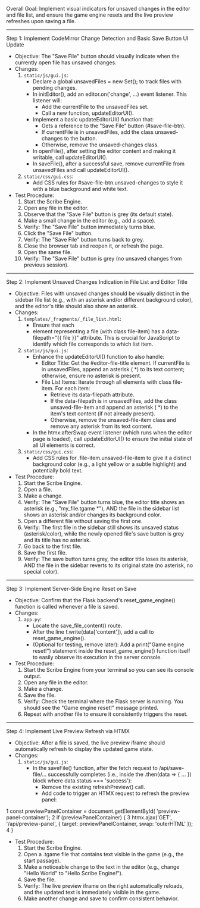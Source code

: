 

  Overall Goal: Implement visual indicators for unsaved changes in the editor and file list,
   and ensure the game engine resets and the live preview refreshes upon saving a file.

  ---

  Step 1: Implement CodeMirror Change Detection and Basic Save Button UI Update


   * Objective: The "Save File" button should visually indicate when the currently open file
     has unsaved changes.
   * Changes:
       1. `static/js/gui.js`:
           * Declare a global unsavedFiles = new Set(); to track files with pending changes.
           * In initEditor(), add an editor.on('change', ...) event listener. This listener
             will:
               * Add the currentFile to the unsavedFiles set.
               * Call a new function, updateEditorUI().
           * Implement a basic updateEditorUI() function that:
               * Gets a reference to the "Save File" button (#save-file-btn).
               * If currentFile is in unsavedFiles, add the class unsaved-changes to the
                 button.
               * Otherwise, remove the unsaved-changes class.
           * In openFile(), after setting the editor content and making it writable, call
             updateEditorUI().
           * In saveFile(), after a successful save, remove currentFile from unsavedFiles and
             call updateEditorUI().
       2. `static/css/gui.css`:
           * Add CSS rules for #save-file-btn.unsaved-changes to style it with a blue
             background and white text.
   * Test Procedure:
       1. Start the Scribe Engine.
       2. Open any file in the editor.
       3. Observe that the "Save File" button is grey (its default state).
       4. Make a small change in the editor (e.g., add a space).
       5. Verify: The "Save File" button immediately turns blue.
       6. Click the "Save File" button.
       7. Verify: The "Save File" button turns back to grey.
       8. Close the browser tab and reopen it, or refresh the page.
       9. Open the same file.
       10. Verify: The "Save File" button is grey (no unsaved changes from previous session).

  ---

  Step 2: Implement Unsaved Changes Indication in File List and Editor Title

   * Objective: Files with unsaved changes should be visually distinct in the sidebar file
     list (e.g., with an asterisk and/or different background color), and the editor's title
      should also show an asterisk.
   * Changes:
       1. `templates/_fragments/_file_list.html`:
           * Ensure that each <li> element representing a file (with class file-item) has a
             data-filepath="{{ file }}" attribute. This is crucial for JavaScript to
             identify which file corresponds to which list item.
       2. `static/js/gui.js`:
           * Enhance the updateEditorUI() function to also handle:
               * Editor Title: Get the #editor-file-title element. If currentFile is in
                 unsavedFiles, append an asterisk ( *) to its text content; otherwise,
                 ensure no asterisk is present.
               * File List Items: Iterate through all elements with class file-item. For
                 each item:
                   * Retrieve its data-filepath attribute.
                   * If the data-filepath is in unsavedFiles, add the class
                     unsaved-file-item and append an asterisk ( *) to the item's text
                     content (if not already present).
                   * Otherwise, remove the unsaved-file-item class and remove any asterisk
                     from its text content.
           * In the htmx:afterSwap event listener (which runs when the editor page is
             loaded), call updateEditorUI() to ensure the initial state of all UI elements
             is correct.
       3. `static/css/gui.css`:
           * Add CSS rules for .file-item.unsaved-file-item to give it a distinct background
              color (e.g., a light yellow or a subtle highlight) and potentially bold text.
   * Test Procedure:
       1. Start the Scribe Engine.
       2. Open a file.
       3. Make a change.
       4. Verify: The "Save File" button turns blue, the editor title shows an asterisk
          (e.g., "my_file.tgame *"), AND the file in the sidebar list shows an asterisk
          and/or changes its background color.
       5. Open a different file without saving the first one.
       6. Verify: The first file in the sidebar still shows its unsaved status
          (asterisk/color), while the newly opened file's save button is grey and its title
          has no asterisk.
       7. Go back to the first file.
       8. Save the first file.
       9. Verify: The save button turns grey, the editor title loses its asterisk, AND the
          file in the sidebar reverts to its original state (no asterisk, no special color).

  ---

  Step 3: Implement Server-Side Engine Reset on Save

   * Objective: Confirm that the Flask backend's reset_game_engine() function is called
     whenever a file is saved.
   * Changes:
       1. `app.py`:
           * Locate the save_file_content() route.
           * After the line f.write(data['content']), add a call to reset_game_engine().
           * (Optional for testing, remove later): Add a print("Game engine reset!")
             statement inside the reset_game_engine() function itself to easily observe its
             execution in the server console.
   * Test Procedure:
       1. Start the Scribe Engine from your terminal so you can see its console output.
       2. Open any file in the editor.
       3. Make a change.
       4. Save the file.
       5. Verify: Check the terminal where the Flask server is running. You should see the
          "Game engine reset!" message printed.
       6. Repeat with another file to ensure it consistently triggers the reset.

  ---

  Step 4: Implement Live Preview Refresh via HTMX

   * Objective: After a file is saved, the live preview iframe should automatically refresh
     to display the updated game state.
   * Changes:
       1. `static/js/gui.js`:
           * In the saveFile() function, after the fetch request to /api/save-file/...
             successfully completes (i.e., inside the .then(data => { ... }) block where
             data.status === 'success'):
               * Remove the existing refreshPreview() call.
               * Add code to trigger an HTMX request to refresh the preview panel:

   1                 const previewPanelContainer = document.getElementById(
     'preview-panel-container');
   2                 if (previewPanelContainer) {
   3                     htmx.ajax('GET', '/api/preview-panel', { target:
     previewPanelContainer, swap: 'outerHTML' });
   4                 }
   * Test Procedure:
       1. Start the Scribe Engine.
       2. Open a .tgame file that contains text visible in the game (e.g., the start
          passage).
       3. Make a noticeable change to the text in the editor (e.g., change "Hello World" to
          "Hello Scribe Engine!").
       4. Save the file.
       5. Verify: The live preview iframe on the right automatically reloads, and the updated
           text is immediately visible in the game.
       6. Make another change and save to confirm consistent behavior.